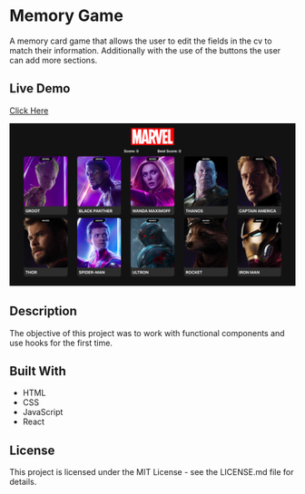 # Memory Game

A memory card game that allows the user to edit the fields in the cv to match their information. Additionally with the use of the buttons the user can add more sections.

## Live Demo

[Click Here](https://camsz27.github.io/memory-card/)

![Preview of the page](/src/preview.png 'App preview')

## Description

The objective of this project was to work with functional components and use hooks for the first time.

## Built With

- HTML
- CSS
- JavaScript
- React

## License

This project is licensed under the MIT License - see the LICENSE.md file for details.
